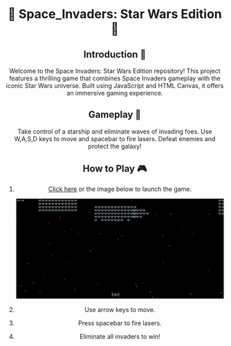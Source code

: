 <div align="center">

# 👾 Space_Invaders: Star Wars Edition 👾

</div>

<div align="center">

## Introduction 🚀
Welcome to the Space Invaders: Star Wars Edition repository! This project features a thrilling game that combines Space Invaders gameplay with the iconic Star Wars universe. Built using JavaScript and HTML Canvas, it offers an immersive gaming experience.

</div>

<div align="center">

## Gameplay 🌌
Take control of a starship and eliminate waves of invading foes. Use W,A,S,D keys to move and spacebar to fire lasers. Defeat enemies and protect the galaxy!

</div>

<div align="center">

## How to Play 🎮
1. [Click here](https://manufc94.github.io/Space_Invaders/) or the image below to launch the game.
   
   [![Landing](imagenes/foto.png)](https://manufc94.github.io/Space_Invaders/)

2. Use arrow keys to move.
3. Press spacebar to fire lasers.
4. Eliminate all invaders to win!

</div>
